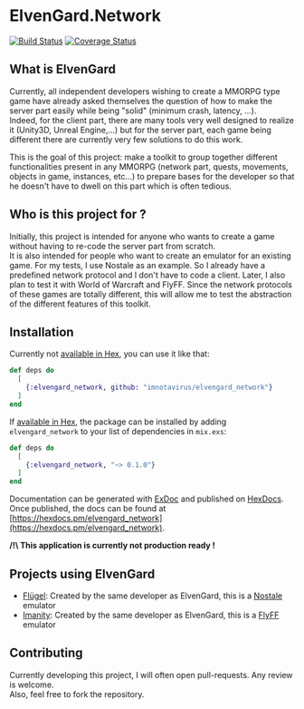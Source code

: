 # ElvenGard.Network

[![Build Status](https://github.com/ImNotAVirus/elvengard_network/workflows/CI/badge.svg?branch=master)](https://github.com/ImNotAVirus/elvengard_network/actions)
[![Coverage Status](https://coveralls.io/repos/github/ImNotAVirus/elvengard_network/badge.svg?branch=master)](https://coveralls.io/github/ImNotAVirus/elvengard_network)

## What is ElvenGard

Currently, all independent developers wishing to create a MMORPG type game have already asked themselves the question of how to make the server part easily while being "solid" (minimum crash, latency, ...).  
Indeed, for the client part, there are many tools very well designed to realize it (Unity3D, Unreal Engine,...) but for the server part, each game being different there are currently very few solutions to do this work.

This is the goal of this project: make a toolkit to group together different functionalities present in any MMORPG (network part, quests, movements, objects in game, instances, etc...) to prepare bases for the developer so that he doesn't have to dwell on this part which is often tedious.

## Who is this project for ?

Initially, this project is intended for anyone who wants to create a game without having to re-code the server part from scratch.  
It is also intended for people who want to create an emulator for an existing game. For my tests, I use Nostale as an example. So I already have a predefined network protocol and I don't have to code a client. Later, I also plan to test it with World of Warcraft and FlyFF. Since the network protocols of these games are totally different, this will allow me to test the abstraction of the different features of this toolkit.

## Installation

Currently not [available in Hex](https://hex.pm/docs/publish), you can use it like that:

```elixir
def deps do
  [
    {:elvengard_network, github: "imnotavirus/elvengard_network"}
  ]
end
```

If [available in Hex](https://hex.pm/docs/publish), the package can be installed
by adding `elvengard_network` to your list of dependencies in `mix.exs`:

```elixir
def deps do
  [
    {:elvengard_network, "~> 0.1.0"}
  ]
end
```

Documentation can be generated with [ExDoc](https://github.com/elixir-lang/ex_doc)
and published on [HexDocs](https://hexdocs.pm). Once published, the docs can
be found at [https://hexdocs.pm/elvengard_network](https://hexdocs.pm/elvengard_network).

**/!\ This application is currently not production ready !**

## Projects using ElvenGard

- [Flügel](https://github.com/ImNotAVirus/Flugel-NostaleEmu): Created by the same developer as ElvenGard, this is a [Nostale](http://nostale.com/) emulator
- [Imanity](https://github.com/ImNotAVirus/Imanity-FlyffEmu): Created by the same developer as ElvenGard, this is a [FlyFF](http://flyff.webzen.com) emulator

## Contributing

Currently developing this project, I will often open pull-requests. Any review is welcome.  
Also, feel free to fork the repository.
